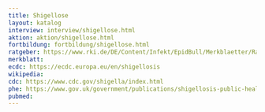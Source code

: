 ```yaml
---
title: Shigellose
layout: katalog
interview: interview/shigellose.html
aktion: aktion/shigellose.html
fortbildung: fortbildung/shigellose.html
ratgeber: https://www.rki.de/DE/Content/Infekt/EpidBull/Merkblaetter/Ratgeber_Shigellose.html
merkblatt:
ecdc: https://ecdc.europa.eu/en/shigellosis
wikipedia:
cdc: https://www.cdc.gov/shigella/index.html
phe: https://www.gov.uk/government/publications/shigellosis-public-health-management-and-questionnaire
pubmed:
---
```

